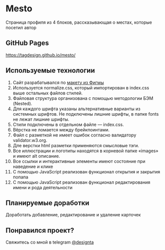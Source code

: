 # Mesto
Страница профиля из 4 блоков, рассказывающая о местах, которые посетил автор

## GitHub Pages
https://tagdesign.github.io/mesto/

## Используемые технологии
1. Сайт разрабатывался по [макету из Фигмы](https://www.figma.com/file/2cn9N9jSkmxD84oJik7xL7/JavaScript.-Sprint-4?node-id=0%3A1&t=5xPfiqlFGJ906Wu2-1)
2. Используется normalize.css, который импортирован в index.css выше остальных файлов стилей.
3. Файловая структура организована с помощью методологии БЭМ (Nested).
4. Для каждого шрифта указаны альтернативные варианты из системных шрифтов. Не подключены лишние шрифты, в папке fonts не лежат лишние шрифты.
5. Стили подключены в отдельном файле — index.css.
6. Вёрстка не ломается между брейкпоинтами.
7. Файл с разметкой не имеет ошибок согласно валидатору validator.w3.org.
8. Дле верстки html разметки применяются смысловые тэги.
9. Все иллюстрации и логотипы находятся в корневой папке «images» и имеют alt описание.
12. Все ссылки и интерактивные элементы имеют состояние при наведение и клике
13. С помощью JavaScript реализован функционал открытия и закрытия попапа
14. С помощью JavaScript реализован функционал редактирования имени и рода деятельности

## Планируемые доработки
Доработать добавление, редактирование и удаление карточек

## Понравился проект?
Свяжитесь со мной в telegram [@designta](https://t.me/designta)
